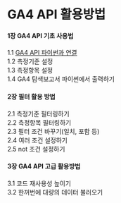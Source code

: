 # GA4 API 활용방법

#### 1장 GA4 API 기초 사용법
1.1 [GA4 API 파이썬과 연결<br>](https://github.com/kunyoungkim/ga4-api/blob/main/ga4_api_basic.ipynb)
1.2 측정기준 설정<br>
1.3 측정항목 설정<br>
1.4 GA4 탐색보고서 파이썬에서 출력하기<br>

#### 2장 필터 활용 방법
2.1 측정기준 필터링하기<br>
2.2 측정항목 필터링하기<br>
2.3 필터 조건 바꾸기(일치, 포함 등)<br>
2.4 여러 조건 설정하기<br>
2.5 not 조건 설정하기<br>

#### 3장 GA4 API 고급 활용방법
3.1 코드 재사용성 높이기 <br>
3.2 한꺼번에 대량의 데이터 불러오기<br>

